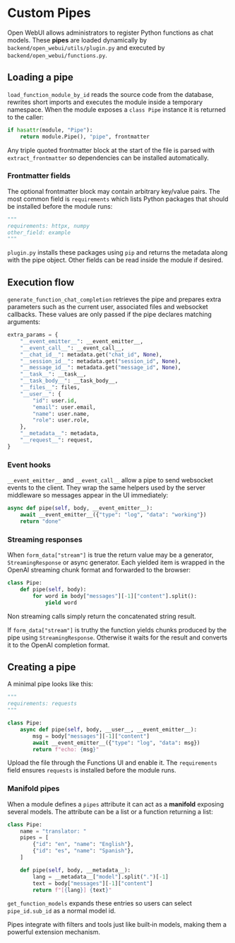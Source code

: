 # Custom Pipes

Open WebUI allows administrators to register Python functions as chat models. These **pipes** are loaded dynamically by `backend/open_webui/utils/plugin.py` and executed by `backend/open_webui/functions.py`.

## Loading a pipe

`load_function_module_by_id` reads the source code from the database, rewrites short imports and executes the module inside a temporary namespace. When the module exposes a `class Pipe` instance it is returned to the caller:

```python
if hasattr(module, "Pipe"):
    return module.Pipe(), "pipe", frontmatter
```

Any triple quoted frontmatter block at the start of the file is parsed with `extract_frontmatter` so dependencies can be installed automatically.

### Frontmatter fields

The optional frontmatter block may contain arbitrary key/value pairs. The most
common field is `requirements` which lists Python packages that should be
installed before the module runs:

```python
"""
requirements: httpx, numpy
other_field: example
"""
```

`plugin.py` installs these packages using `pip` and returns the metadata along
with the pipe object. Other fields can be read inside the module if desired.

## Execution flow

`generate_function_chat_completion` retrieves the pipe and prepares extra parameters such as the current user, associated files and websocket callbacks. These values are only passed if the pipe declares matching arguments:

```python
extra_params = {
    "__event_emitter__": __event_emitter__,
    "__event_call__": __event_call__,
    "__chat_id__": metadata.get("chat_id", None),
    "__session_id__": metadata.get("session_id", None),
    "__message_id__": metadata.get("message_id", None),
    "__task__": __task__,
    "__task_body__": __task_body__,
    "__files__": files,
    "__user__": {
        "id": user.id,
        "email": user.email,
        "name": user.name,
        "role": user.role,
    },
    "__metadata__": metadata,
    "__request__": request,
}
```

### Event hooks

`__event_emitter__` and `__event_call__` allow a pipe to send websocket events
to the client.  They wrap the same helpers used by the server middleware so
messages appear in the UI immediately:

```python
async def pipe(self, body, __event_emitter__):
    await __event_emitter__({"type": "log", "data": "working"})
    return "done"
```

### Streaming responses

When `form_data["stream"]` is true the return value may be a generator,
`StreamingResponse` or async generator.  Each yielded item is wrapped in the
OpenAI streaming chunk format and forwarded to the browser:

```python
class Pipe:
    def pipe(self, body):
        for word in body["messages"][-1]["content"].split():
            yield word
```

Non streaming calls simply return the concatenated string result.

If `form_data["stream"]` is truthy the function yields chunks produced by the pipe using `StreamingResponse`. Otherwise it waits for the result and converts it to the OpenAI completion format.

## Creating a pipe

A minimal pipe looks like this:

```python
"""
requirements: requests
"""

class Pipe:
    async def pipe(self, body, __user__, __event_emitter__):
        msg = body["messages"][-1]["content"]
        await __event_emitter__({"type": "log", "data": msg})
        return f"echo: {msg}"
```

Upload the file through the Functions UI and enable it. The `requirements` field ensures `requests` is installed before the module runs.

### Manifold pipes

When a module defines a `pipes` attribute it can act as a **manifold** exposing several models. The attribute can be a list or a function returning a list:

```python
class Pipe:
    name = "translator: "
    pipes = [
        {"id": "en", "name": "English"},
        {"id": "es", "name": "Spanish"},
    ]

    def pipe(self, body, __metadata__):
        lang = __metadata__["model"].split(".")[-1]
        text = body["messages"][-1]["content"]
        return f"[{lang}] {text}"
```

`get_function_models` expands these entries so users can select `pipe_id.sub_id` as a normal model id.

Pipes integrate with filters and tools just like built‑in models, making them a powerful extension mechanism.

